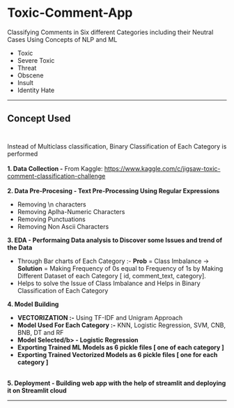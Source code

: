 # Toxic-Comment-App

Classifying Comments in Six different Categories including their Neutral Cases Using Concepts of NLP and ML
- Toxic 
- Severe Toxic
- Threat 
- Obscene
- Insult
- Identity Hate
<hr>

## Concept Used</br></br>
Instead of Multiclass classification, Binary Classification of Each Category is performed</br></br>
<b>1. Data Collection -</b> From Kaggle: https://www.kaggle.com/c/jigsaw-toxic-comment-classification-challenge<br><br>
<b>2. Data Pre-Procesing - Text Pre-Processing Using Regular Expressions</b><br>
* Removing \n characters 
* Removing Aplha-Numeric Characters
* Removing Punctuations  
* Removing Non Ascii Characters

<b>3. EDA - Performaing Data analysis to Discover some Issues and trend of the Data</b><br>
 - Through Bar charts of Each Category :- <b>Prob</b> = Class Imbalance -> <b>Solution</b> = Making Frequency of 0s equal to Frequency of 1s by Making Different Dataset of each Category [ id, comment_text, category]. 
 - Helps to solve the Issue of Class Imbalance and Helps in Binary Classification of Each Category

<b>4. Model Building</b><br>

* <b>VECTORIZATION :-</b> Using TF-IDF and Unigram Approach
* <b>Model Used For Each Category :-</b> KNN, Logistic Regression, SVM, CNB, BNB, DT and RF
* <b>Model Selected/b> - Logistic Regression
* Exporting Trained ML Models as 6 pickle files [ one of each category ] 
* Exporting Trained Vectorized Models as 6 pickle files [ one for each category ] 
</br></br>

<b>5. Deployment - </b> Building web app with the help of streamlit and deploying it on Streamlit cloud
<hr>
